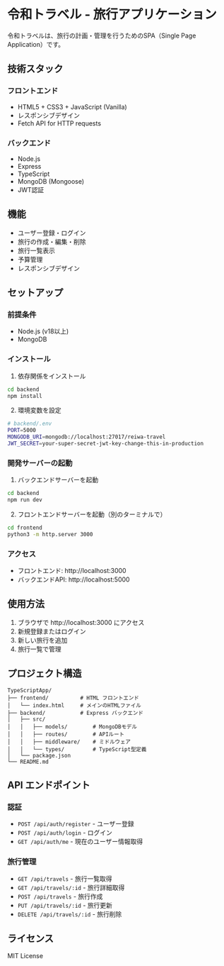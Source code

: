 # 令和トラベル - 旅行アプリケーション

令和トラベルは、旅行の計画・管理を行うためのSPA（Single Page Application）です。

## 技術スタック

### フロントエンド
- HTML5 + CSS3 + JavaScript (Vanilla)
- レスポンシブデザイン
- Fetch API for HTTP requests

### バックエンド
- Node.js
- Express
- TypeScript
- MongoDB (Mongoose)
- JWT認証

## 機能

- ユーザー登録・ログイン
- 旅行の作成・編集・削除
- 旅行一覧表示
- 予算管理
- レスポンシブデザイン

## セットアップ

### 前提条件
- Node.js (v18以上)
- MongoDB

### インストール

1. 依存関係をインストール
```bash
cd backend
npm install
```

2. 環境変数を設定
```bash
# backend/.env
PORT=5000
MONGODB_URI=mongodb://localhost:27017/reiwa-travel
JWT_SECRET=your-super-secret-jwt-key-change-this-in-production
```

### 開発サーバーの起動

1. バックエンドサーバーを起動
```bash
cd backend
npm run dev
```

2. フロントエンドサーバーを起動（別のターミナルで）
```bash
cd frontend
python3 -m http.server 3000
```

### アクセス

- フロントエンド: http://localhost:3000
- バックエンドAPI: http://localhost:5000

## 使用方法

1. ブラウザで http://localhost:3000 にアクセス
2. 新規登録またはログイン
3. 新しい旅行を追加
4. 旅行一覧で管理

## プロジェクト構造

```
TypeScriptApp/
├── frontend/          # HTML フロントエンド
│   └── index.html     # メインのHTMLファイル
├── backend/           # Express バックエンド
│   ├── src/
│   │   ├── models/        # MongoDBモデル
│   │   ├── routes/        # APIルート
│   │   ├── middleware/    # ミドルウェア
│   │   └── types/         # TypeScript型定義
│   └── package.json
└── README.md
```

## API エンドポイント

### 認証
- `POST /api/auth/register` - ユーザー登録
- `POST /api/auth/login` - ログイン
- `GET /api/auth/me` - 現在のユーザー情報取得

### 旅行管理
- `GET /api/travels` - 旅行一覧取得
- `GET /api/travels/:id` - 旅行詳細取得
- `POST /api/travels` - 旅行作成
- `PUT /api/travels/:id` - 旅行更新
- `DELETE /api/travels/:id` - 旅行削除

## ライセンス

MIT License
